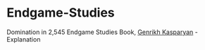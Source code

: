 # Endgame-Studies
Domination in 2,545 Endgame Studies Book, [Genrikh Kasparyan](https://en.wikipedia.org/wiki/Genrikh_Kasparyan) - Explanation
